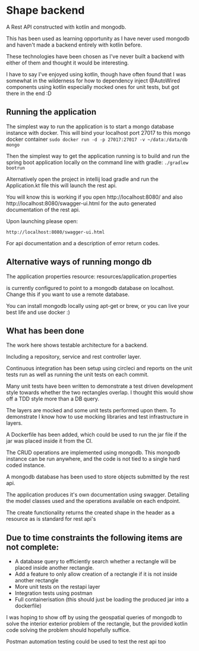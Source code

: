 # Shape backend

A Rest API constructed with kotlin and mongodb.

This has been used as learning opportunity as I have never used mongodb and haven't
made a backend entirely with kotlin before.

These technologies have been chosen as I've never built a backend with 
either of them and thought it would be interesting.

I have to say I've enjoyed using kotlin, though have often found that I was somewhat
in the wilderness for how to dependency inject @AutoWired components using kotlin
especially mocked ones for unit tests, but got there in the end :D

## Running the application
The simplest way to run the application is to start a mongo database instance with
docker.
This will bind your localhost port 27017 to this mongo docker container
`sudo docker run -d -p 27017:27017 -v ~/data:/data/db mongo`

Then the simplest way to get the application running is to build and 
run the spring boot application locally on the command line with gradle:
`./gradlew bootrun`

Alternatively open the project in intellij load gradle and run the Application.kt file
this will launch the rest api.

You will know this is working if you open http://localhost:8080/
and also http://localhost:8080/swagger-ui.html for the auto generated documentation of the rest api.

Upon launching please open:

`http://localhost:8080/swagger-ui.html`

For api documentation and a description of error 
return codes.

## Alternative ways of running mongo db
The application properties resource:
resources/application.properties

is currently configured to point to a mongodb database on localhost. Change this if you want to use
a remote database.

You can install mongodb locally using apt-get or brew, or you can live your 
best life and use docker :) 

## What has been done
The work here shows testable architecture for a backend.

Including a repository, service and rest controller layer.

Continuous integration has been setup using circleci and reports on the unit tests run as 
well as running the unit tests on each commit.

Many unit tests have been written to demonstrate a test driven development style towards
whether the two rectangles overlap. I thought this would show off a TDD style more than a DB query.

The layers are mocked and some unit tests performed upon them. To demonstrate I know
how to use mocking libraries and test infrastructure in layers.

A Dockerfile has been added, which could be used to run the jar file if the jar was
 placed inside it from the CI.
 
The CRUD operations are implemented using mongodb. This mongodb instance can be run anywhere, and the code
is not tied to a single hard coded instance.

A mongodb database has been used to store objects
submitted by the rest api.

The application produces it's own documentation using swagger. Detailing the model classes used
and the operations available on each endpoint.

The create functionality returns the created shape in the header as a resource
as is standard for rest api's


## Due to time constraints the following items are not complete:
- A database query to efficiently search whether a rectangle will be placed inside another rectangle.
- Add a feature to only allow creation of a rectangle if it is not inside another rectangle
- More unit tests on the restapi layer
- Integration tests using postman
- Full containerisation (this should just be loading the produced jar into a dockerfile)
 
I was hoping to show off by using the geospatial queries of mongodb to solve the interior exterior problem of the rectangle,
but the provided kotlin code solving the problem should hopefully suffice.

Postman automation testing could be used to test the rest api too
